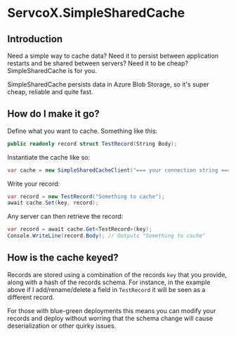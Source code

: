 # ServcoX.SimpleSharedCache
## Introduction
Need a simple way to cache data? Need it to persist between application restarts and be shared between 
servers? Need it to be cheap? SimpleSharedCache is for you.

SimpleSharedCache persists data in Azure Blob Storage, so it's super cheap, reliable and quite fast.

## How do I make it go?
Define what you want to cache. Something like this:
```c#
public readonly record struct TestRecord(String Body);
```

Instantiate the cache like so:
```c#
var cache = new SimpleSharedCacheClient("=== your connection string ===");
```

Write your record:
```c#
var record = new TestRecord("Something to cache");
await cache.Set(key, record);
```

Any server can then retrieve the record:
```c#
var record = await cache.Get<TestRecord>(key);
Console.WriteLine(record.Body); // Outputs "Something to cache"
```

## How is the cache keyed?
Records are stored using a combination of the records `key` that you provide, along with a hash of the 
records schema. For instance, in the example above if I add/rename/delete a field in `TestRecord` it
will be seen as a different record.

For those with blue-green deployments this means you can modify your records and deploy without worring
that the schema change will cause deserialization or other quirky issues.